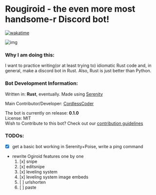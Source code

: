 # Rougiroid - the even more most handsome-r Discord bot!

[![wakatime](https://wakatime.com/badge/user/142fa03b-8422-4171-9266-2b6d37f60c35/project/2b699b59-a1d3-4528-a67e-e34e2eba6d67.svg)](https://wakatime.com/badge/user/142fa03b-8422-4171-9266-2b6d37f60c35/project/2b699b59-a1d3-4528-a67e-e34e2eba6d67)

<img src="https://media.discordapp.net/attachments/985729550732394536/1002138392554897479/Ogiroid.png?width=1440&height=583" alt="img">

### Why I am doing this:

I want to practice writing(or at least trying to) idiomatic Rust code and, in general, make a discord bot in Rust. Also, Rust is just better than Python.

<h3>Bot Development Information:</h3>

Written in: **Rust**, eventually. Made using <a href="https://github.com/serenity-rs/serenity">Serenity</a>

Main Contributor/Developer:
[CordlessCoder](https://github.com/CordlessCoder)

The bot is currently on release: <b>0.1.0</b><br>
License: MIT<br>
Wish to Contribute to this bot? Check out our <a href="https://github.com/LewisProjects/Ogiroid/blob/development/CONTRIBUTING.md">contribution guidelines</a>

### TODOs:

- [x] get a basic bot working in Serenity+Poise, write a ping command
- rewrite Ogiroid features one by one
  1.  [x] snipe
  1.  [x] editsnipe
  1.  [x] leveling system
  1.  [x] leveling system image embeds
  1.  [ ] urlshorten
  1.  [ ] paste
